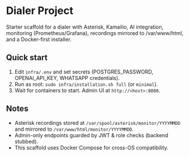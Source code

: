 # Dialer Project

Starter scaffold for a dialer with Asterisk, Kamailio, AI integration, monitoring (Prometheus/Grafana), recordings mirrored to /var/www/html, and a Docker-first installer.

## Quick start
1. Edit `infra/.env` and set secrets (POSTGRES_PASSWORD, OPENAI_API_KEY, WHATSAPP credentials).
2. Run as root: `sudo infra/installation.sh full` (or `minimal`).
3. Wait for containers to start. Admin UI at `http://<host>:8080`.

## Notes
- Asterisk recordings stored at `/var/spool/asterisk/monitor/YYYYMMDD` and mirrored to `/var/www/html/monitor/YYYYMMDD`.
- Admin-only endpoints guarded by JWT & role checks (backend stubbed).
- This scaffold uses Docker Compose for cross-OS compatibility.
